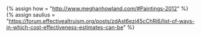 {%		assign how = "http://www.meghanhowland.com/#Paintings-2012"		%}
{%		assign saulius = "https://forum.effectivealtruism.org/posts/zdAst6ezi45cChRi6/list-of-ways-in-which-cost-effectiveness-estimates-can-be"		%} 
